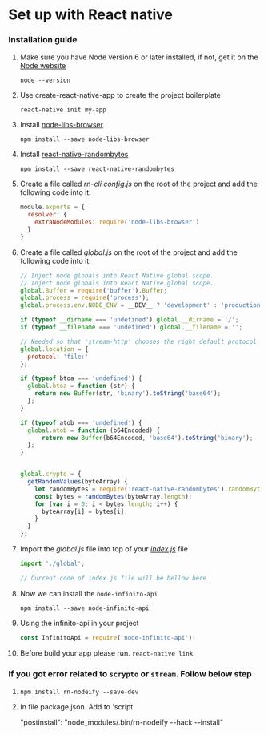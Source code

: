 # Set up with React native



### Installation guide
1. Make sure you have Node version 6 or later installed, if not, get it on the [Node website](http://nodejs.org/)

	`node --version`
    

2. Use create-react-native-app to create the project boilerplate

	`react-native init my-app`

3. Install [node-libs-browser](https://github.com/webpack/node-libs-browser)
	
    `npm install --save node-libs-browser`

4. Install [react-native-randombytes](https://github.com/mvayngrib/react-native-randombytes)

    `npm install --save react-native-randombytes`

5. Create a file called *rn-cli.config.js* on the root of the project and add the following code into it:
	
    ```javascript
   	module.exports = {
  	  resolver: {
        extraNodeModules: require('node-libs-browser')
  	  }
	}
	```

6. Create a file called *global.js* on the root of the project and add the following code into it:

	```javascript
    // Inject node globals into React Native global scope.
	// Inject node globals into React Native global scope.
	global.Buffer = require('buffer').Buffer;
	global.process = require('process');
	global.process.env.NODE_ENV = __DEV__ ? 'development' : 'production';

	if (typeof __dirname === 'undefined') global.__dirname = '/';
	if (typeof __filename === 'undefined') global.__filename = '';

	// Needed so that 'stream-http' chooses the right default protocol.
	global.location = {
	  protocol: 'file:'
	};

	if (typeof btoa === 'undefined') {
      global.btoa = function (str) {
        return new Buffer(str, 'binary').toString('base64');
      };
	}

	if (typeof atob === 'undefined') {
	  global.atob = function (b64Encoded) {
		  return new Buffer(b64Encoded, 'base64').toString('binary');
	  };
	}

	
	global.crypto = {
	  getRandomValues(byteArray) {
	    let randomBytes = require('react-native-randombytes').randomBytes;
	    const bytes = randomBytes(byteArray.length);
	    for (var i = 0; i < bytes.length; i++) {
	      byteArray[i] = bytes[i];
	    }
	  }
	};

	```
    
7. Import the *global.js* file into top of your *[index.js]()* file
	
    ```javascript
   	import './global';
	
	// Current code of index.js file will be bellow here
   	```
    
8. Now we can install the `node-infinito-api`

	`npm install --save node-infinito-api`
    

9. Using the infinito-api in your project
	```javascript
    const InfinitoApi = require('node-infinito-api');
   	```

10. Before build your app please run.
    `react-native link`

### If you got error related to `scrypto` or `stream`. Follow below step
 1. `npm install rn-nodeify --save-dev`
 2. In file package.json. Add to 'script'
 
    "postinstall": "node_modules/.bin/rn-nodeify --hack --install"
 

